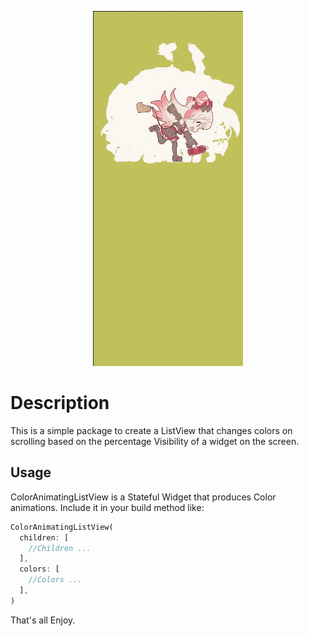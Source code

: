 <p align="center"><img src="https://github.com/18-Bytes/color_animating_list_view/blob/master/demo-video.gif?raw=true"/></p>

# Description

This is a simple package to create a ListView that changes colors on scrolling based on the percentage Visibility of a widget on the screen.

## Usage
ColorAnimatingListView is a Stateful Widget that produces Color animations. Include it in your build method like:

```dart
ColorAnimatingListView(
  children: [
    //Children ...
  ],
  colors: [
    //Colors ...
  ],
)
```

That's all Enjoy.